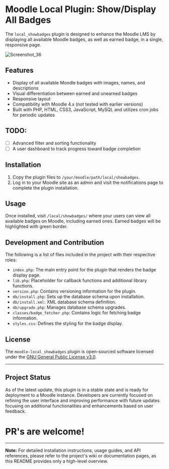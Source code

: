 # Moodle Local Plugin: Show/Display All Badges

The `local_showbadges` plugin is designed to enhance the Moodle LMS by displaying all available Moodle badges, as well as earned badge, in a single, responsive page.

![Screenshot_36](https://github.com/Buda9/moodle-local_showbadges/assets/1422662/5b04972c-87c9-4ca1-8376-d417757aadf4)

## Features

- Display of all available Moodle badges with images, names, and descriptions
- Visual differentiation between earned and unearned badges
- Responsive layout
- Compatibility with Moodle 4.x (not tested with earlier versions)
- Built with PHP, HTML, CSS3, JavaScript, MySQL and utilizes cron jobs for periodic updates

## TODO:
- [ ] Advanced filter and sorting functionality
- [ ] A user dashboard to track progress toward badge completion

## Installation

1. Copy the plugin files to `/your/moodle/path/local/showbadges`.
2. Log in to your Moodle site as an admin and visit the notifications page to complete the plugin installation.

## Usage

Once installed, visit `/local/showbadges/` where your users can view all available badges on Moodle, including earned ones. Earned badges will be highlighted with green border.

## Development and Contribution

The following is a list of files included in the project with their respective roles:

- `index.php`: The main entry point for the plugin that renders the badge display page.
- `lib.php`: Placeholder for callback functions and additional library functions.
- `version.php`: Contains versioning information for the plugin.
- `db/install.php`: Sets up the database schema upon installation.
- `db/install.xml`: XML database schema definition.
- `db/upgrade.php`: Manages database schema upgrades.
- `classes/badge_fetcher.php`: Contains logic for fetching badge information.
- `styles.css`: Defines the styling for the badge display.

## License

The `moodle-local_showbadges` plugin is open-sourced software licensed under the [GNU General Public License v3.0](https://www.gnu.org/licenses/gpl-3.0.html).

---

## Project Status
As of the latest update, this plugin is in a stable state and is ready for deployment to a Moodle instance. Developers are currently focused on refining the user interface and improving performance with future updates focusing on additional functionalities and enhancements based on user feedback.

# PR's are welcome!

---

**Note:** For detailed installation instructions, usage guides, and API references, please refer to the project's wiki or documentation pages, as this README provides only a high-level overview.
